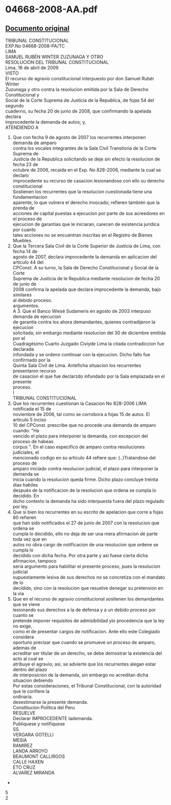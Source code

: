 
04668-2008-AA.pdf
=================
  
[Documento original](https://tc.gob.pe/jurisprudencia/2009/04668-2008-AA.pdf)  
---  
TRIBUNAL CONSTITUCIONAL  
EXP.No 04668-2008-PA/TC  
LIMA  
SAMUEL RUBÉN WINTER ZUZUNAGA Y OTRO  
RESOLUCION DEL TRIBUNAL CONSTITUCIONAL  
Lima, 16 de abril de 2009  
VISTO  
El recurso de agravio constitucional interpuesto por don Samuel Rubér Winter  
Zuzunaga y otro contra la resolucion emitida por la Sala de Derecho Constitucional y  
Social de la Corte Suprema de Justicia de la Republica, de fojas 54 del segundo  
cuaderno, su fecha 20 de junio de 2008, que confirmando la apelada declara  
improcedente la demanda de autos; y,  
ATENDIENDO A  
1. Que con fecha 9 de agosto de 2007 los recurrentes interponen demanda de amparo  
contra los vocales integrantes de la Sala Civil Transitoria de la Corte Suprema de  
Justicia de la Republica solicitando se deje sin efecto la resolucion de fecha 23 de  
octubre de 2006, recaida en el Exp. No 828-2006, mediante la cual se declaro  
improcedente su recurso de casacion lesionandose con ello su derecho constitucional  
Sostienen los recurrentes que la resolucion cuestionada tiene una fundamentacion  
aparente, lo que vulnera el derecho invocado; refieren también que la prenda de  
acciones de capital puestas a ejecucion por parte de sus acreedores en el proceso de  
ejecucion de garantias que le iniciaran, carecen de existencia juridica por cuanto  
tales acciones no se encuentran inscritas en el Registro de Bienes Muebles.  
2. Que la Tercera Sala Civil de la Corte Superior de Justicia de Lima, con fecha 14 de  
agosto de 2007, declara improcedente la demanda en aplicacion del articulo 44 del  
CPConst. A su turno, la Sala de Derecho Constitucional y Social de la Corte  
Suprema de Justicia de le Republica mediante resolucion de fecha 20 de junio de  
2008 confirma la apelada que declara improcedente la demanda, bajo similares  
al debido proceso.  
argumentos.  
A 3. Que el Banco Wiesé Sudameris en agosto de 2003 interpuso demanda de ejecucion  
de garantia contra los ahora demandantes, quienes contradijeron la ejecucion  
solicitada; sin embargo mediante resolucion del 30 de diciembre emitida por el  
Cuadragésimo Cuarto Juzgado Civiyde Lima la citada contradiccion fue declarada  
infundada y se ordeno continuar con la ejecucion. Dicho fallo fue confirmado por la  
Quinta Sala Civil de Lima. Anteficha situacion los recurrentes presentaron recurso  
de casacion el que fue declarzdo infundado por la Sala emplazada en el presente  
proceso.  
I  
TRIBUNAL CONSTITUCIONAL  
4. Que los recurrentes cuestionan la Casacion No 828-2006 LIMA notificada el 15 de  
noviembre de 2006, tal como se corrobora a fojas 15 de autos. El articulo 5 inciso  
10 del CPConst. prescribe que no procede una demanda de amparo cuando: "Ha  
vencido el plazo para interponer la demanda, con excepcion del proceso de habeas  
corpus ". En el caso especifico de amparo contra resoluciones judiciales, el  
mencionado codigo en su articulo 44 refiere que: (..)Tratandose del proceso de  
amparo iniciado contra resolucion judicial, el plazo para interponer la demanda se  
inicia cuando la resolucion queda firme. Dicho plazo concluye treinta dias habiles  
después de la notificacion de la resolucion que ordena se cumpla lo decidido. En  
dicho contexto la demanda ha sido interpuesta fuera del plazo regulado por ley.  
5. Que si bien los recurrentes en su escrito de apelacion que corre a fojas 80 refieren  
que han sido notificados el 27 de junio de 2007 con la resolucion que ordena se  
cumpla lo decidido, ello no deja de ser una mera afirmacion de parte toda vez que en  
autos no obra cargo de notificacion de una resolucion que ordene se cumpla lo  
decidido con dicha fecha. Por otra parte y asi fuese cierta dicha afirmacion, tampoco  
seria argumento para habilitar el presente proceso, pues la resolucion judicial  
supuestamente lesiva de sus derechos no se concretiza con el mandato de lo  
decidido, sino con la resolucion que resuelve denegar su pretension en la via  
6. Que en el recurso de agravio constitucional sostienen los demandantes que se viene  
lesionando sus derechos a la de defensa y a un debido proceso por cuanto se  
pretende imponer requisitos de admisibilidad ylo procedencia que la ley no exige,  
como el de presentar cargos de notificacion. Ante ello este Colegiado considera  
oportuno precisar que cuando se promueve un proceso de amparo, ademas de  
acreditar ser titular de un derecho, se debe demostrar la existencia del acto al cual se  
atribuye el agravio; asi, se advierte que los recurrentes alegan estar dentro del plazo  
de interposicion de la demanda, sin embargo no acreditan dicha situacion debiendo  
Por estas consideraciones, el Tribunal Constitucional, con la autoridad que le confiere la  
ordinaria.  
desestimarse la presente demanda.  
Constitucion Politica del Peru  
RESUELVE  
Declarar IMPROCEDENTE lademanda.  
Publiquese y notifiquese  
SS.  
VERGARA GOTELLI  
MESIA  
RAMIREZ  
LANDA ARROYO  
BEAUMONT CALLIRGOS  
CALLE HAXEN  
ETO CRUZ  
ALVAREZ MIRANDA  
-  
5  
2
